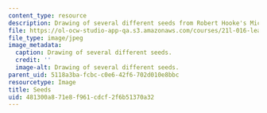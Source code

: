 ```yaml
---
content_type: resource
description: Drawing of several different seeds from Robert Hooke's Micrographia.
file: https://ol-ocw-studio-app-qa.s3.amazonaws.com/courses/21l-016-learning-from-the-past-drama-science-performance-spring-2009/481300a871e8f961cdcf2f6b51370a32_08.jpg
file_type: image/jpeg
image_metadata:
  caption: Drawing of several different seeds.
  credit: ''
  image-alt: Drawing of several different seeds.
parent_uid: 5118a3ba-fcbc-c0e6-42f6-702d010e8bbc
resourcetype: Image
title: Seeds
uid: 481300a8-71e8-f961-cdcf-2f6b51370a32
---
```

